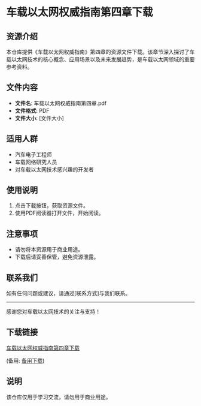 # 车载以太网权威指南第四章下载

## 资源介绍

本仓库提供《车载以太网权威指南》第四章的资源文件下载。该章节深入探讨了车载以太网技术的核心概念、应用场景以及未来发展趋势，是车载以太网领域的重要参考资料。

## 文件内容

- **文件名**: 车载以太网权威指南第四章.pdf
- **文件格式**: PDF
- **文件大小**: [文件大小]

## 适用人群

- 汽车电子工程师
- 车载网络研究人员
- 对车载以太网技术感兴趣的开发者

## 使用说明

1. 点击下载按钮，获取资源文件。
2. 使用PDF阅读器打开文件，开始阅读。

## 注意事项

- 请勿将本资源用于商业用途。
- 下载后请妥善保管，避免资源泄露。

## 联系我们

如有任何问题或建议，请通过[联系方式]与我们联系。

---

感谢您对车载以太网技术的关注与支持！

## 下载链接
[车载以太网权威指南第四章下载](https://pan.quark.cn/s/96e330c1b793) 

(备用: [备用下载](https://pan.baidu.com/s/1G_W7tEXhThUby-4wKmSRRA?pwd=1234))

## 说明

该仓库仅用于学习交流，请勿用于商业用途。
